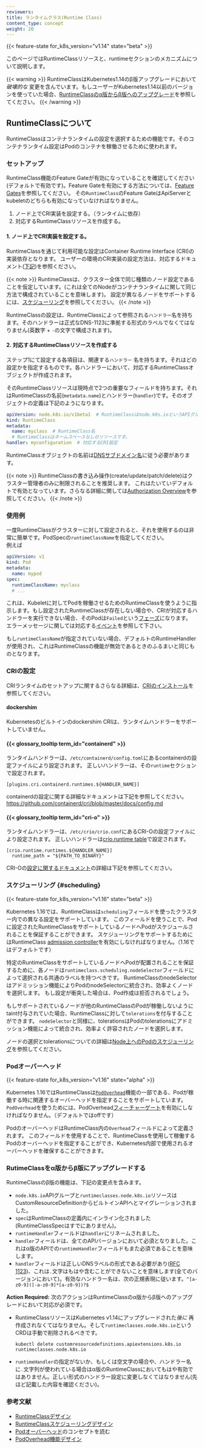 ```yaml
---
reviewers:
title: ランタイムクラス(Runtime Class)
content_type: concept
weight: 20
---
```


<!-- overview -->

{{< feature-state for_k8s_version="v1.14" state="beta" >}}

このページではRuntimeClassリソースと、runtimeセクションのメカニズムについて説明します。

{{< warning >}}
RuntimeClassはKubernetes1.14のβ版アップグレードにおいて*破壊的な* 変更を含んでいます。もしユーザーがKubernetes1.14以前のバージョンを使っていた場合、[RuntimeClassのα版からβ版へのアップグレード](#upgrading-runtimeclass-from-alpha-to-beta)を参照してください。
{{< /warning >}}




<!-- body -->

## RuntimeClassについて

RuntimeClassはコンテナランタイムの設定を選択するための機能です。そのコンテナランタイム設定はPodのコンテナを稼働させるために使われます。

### セットアップ

RuntimeClass機能のFeature Gateが有効になっていることを確認してください(デフォルトで有効です)。Feature Gateを有効にする方法については、[Feature
Gates](/docs/reference/command-line-tools-reference/feature-gates/)を参照してください。
その`RuntimeClass`のFeature GateはApiServerとkubeletのどちらも有効になっていなければなりません。

1. ノード上でCRI実装を設定する。（ランタイムに依存）
2. 対応するRuntimeClassリソースを作成する。

#### 1. ノード上でCRI実装を設定する。

RuntimeClassを通じて利用可能な設定はContainer Runtime Interface (CRI)の実装依存となります。
ユーザーの環境のCRI実装の設定方法は、対応するドキュメント([下記](#cri-configuration))を参照ください。

{{< note >}}
RuntimeClassは、クラスター全体で同じ種類のノード設定であることを仮定しています。(これは全てのNodeがコンテナランタイムに関して同じ方法で構成されていることを意味します)。
設定が異なるノードをサポートするには、[スケジューリング](#scheduling)を参照してください。
{{< /note >}}

RuntimeClassの設定は、RuntimeClassによって参照される`ハンドラー`名を持ちます。そのハンドラーは正式なDNS-1123に準拠する形式のラベルでなくてはなりません(英数字 + `-`の文字で構成されます)。

#### 2. 対応するRuntimeClassリソースを作成する

ステップ1にて設定する各項目は、関連する`ハンドラー` 名を持ちます。それはどの設定かを指定するものです。各ハンドラーにおいて、対応するRuntimeClassオブジェクトが作成されます。

そのRuntimeClassリソースは現時点で2つの重要なフィールドを持ちます。それはRuntimeClassの名前(`metadata.name`)とハンドラー(`handler`)です。そのオブジェクトの定義は下記のようになります。

```yaml
apiVersion: node.k8s.io/v1beta1  # RuntimeClassはnode.k8s.ioというAPIグループで定義されます。
kind: RuntimeClass
metadata:
  name: myclass  # RuntimeClass名
  # RuntimeClassはネームスペースなしのリソースです。
handler: myconfiguration  # 対応するCRI設定
```

RuntimeClassオブジェクトの名前は[DNSサブドメイン名](/ja/docs/concepts/overview/working-with-objects/names#dns-subdomain-names)に従う必要があります。


{{< note >}}
RuntimeClassの書き込み操作(create/update/patch/delete)はクラスター管理者のみに制限されることを推奨します。
これはたいていデフォルトで有効となっています。さらなる詳細に関しては[Authorization
Overview](/docs/reference/access-authn-authz/authorization/)を参照してください。
{{< /note >}}

### 使用例

一度RuntimeClassがクラスターに対して設定されると、それを使用するのは非常に簡単です。PodSpecの`runtimeClassName`を指定してください。  
例えば

```yaml
apiVersion: v1
kind: Pod
metadata:
  name: mypod
spec:
  runtimeClassName: myclass
  # ...
```

これは、Kubeletに対してPodを稼働させるためのRuntimeClassを使うように指示します。もし設定されたRuntimeClassが存在しない場合や、CRIが対応するハンドラーを実行できない場合、そのPodは`Failed`という[フェーズ](/ja/docs/concepts/workloads/pods/pod-lifecycle/#pod-phase)になります。
エラーメッセージに関しては対応する[イベント](/docs/tasks/debug-application-cluster/debug-application-introspection/)を参照して下さい。

もし`runtimeClassName`が指定されていない場合、デフォルトのRuntimeHandlerが使用され、これはRuntimeClassの機能が無効であるときのふるまいと同じものとなります。

### CRIの設定

CRIランタイムのセットアップに関するさらなる詳細は、[CRIのインストール](/docs/setup/cri/)を参照してください。

#### dockershim

Kubernetesのビルトインのdockershim CRIは、ランタイムハンドラーをサポートしていません。

#### {{< glossary_tooltip term_id="containerd" >}}

ランタイムハンドラーは、`/etc/containerd/config.toml`にあるcontainerdの設定ファイルにより設定されます。
正しいハンドラーは、その`runtime`セクションで設定されます。

```
[plugins.cri.containerd.runtimes.${HANDLER_NAME}]
```

containerdの設定に関する詳細なドキュメントは下記を参照してください。  
https://github.com/containerd/cri/blob/master/docs/config.md

#### {{< glossary_tooltip term_id="cri-o" >}}

ランタイムハンドラーは、`/etc/crio/crio.conf`にあるCRI-Oの設定ファイルにより設定されます。
正しいハンドラーは[crio.runtime
table](https://github.com/cri-o/cri-o/blob/master/docs/crio.conf.5.md#crioruntime-table)で設定されます。

```
[crio.runtime.runtimes.${HANDLER_NAME}]
  runtime_path = "${PATH_TO_BINARY}"
```

CRI-Oの[設定に関するドキュメント][100]の詳細は下記を参照してください。

[100]: https://raw.githubusercontent.com/cri-o/cri-o/9f11d1d/docs/crio.conf.5.md

### スケジューリング {#scheduling}

{{< feature-state for_k8s_version="v1.16" state="beta" >}}

Kubernetes 1.16では、RuntimeClassは`scheduling`フィールドを使ったクラスター内での異なる設定をサポートしています。
このフィールドを使うことで、Podに設定されたRuntimeClassをサポートしているノードへPodがスケジュールされることを保証することができます。
スケジューリングをサポートするためにはRuntimeClass [admission controller][]を有効にしなければなりません。（1.16ではデフォルトです）

特定のRuntimeClassをサポートしているノードへPodが配置されることを保証するために、各ノードは`runtimeclass.scheduling.nodeSelector`フィールドによって選択される共通のラベルを持つべきです。
RuntimeClassのnodeSelectorはアドミッション機能によりPodのnodeSelectorに統合され、効率よくノードを選択します。
もし設定が衝突した場合は、Pod作成は拒否されるでしょう。

もしサポートされているノードが他のRuntimeClassのPodが稼働しないようにtaint付与されていた場合、RuntimeClassに対して`tolerations`を付与することができます。
`nodeSelector`と同様に、tolerationsはPodのtolerationsにアドミッション機能によって統合され、効率よく許容されたノードを選択します。

ノードの選択とtolerationsについての詳細は[Node上へのPodのスケジューリング](/ja/docs/concepts/configuration/assign-pod-node/)を参照してください。

[admission controller]: /docs/reference/access-authn-authz/admission-controllers/

### Podオーバーヘッド

{{< feature-state for_k8s_version="v1.16" state="alpha" >}}

Kubernetes 1.16ではRuntimeClassは[`PodOverhead`](/docs/concepts/configuration/pod-overhead/)機能の一部である、Podが稼働する時に関連するオーバーヘッドを指定することをサポートしています。
`PodOverhead`を使うためには、PodOverhead[フィーチャーゲート](/ja/docs/reference/command-line-tools-reference/feature-gates/)を有効にしなければなりません。（デフォルトではoffです）

PodのオーバーヘッドはRuntimeClass内の`Overhead`フィールドによって定義されます。
このフィールドを使用することで、RuntimeClassを使用して稼働するPodのオーバーヘッドを指定することができ、Kubernetes内部で使用されるオーバーヘッドを確保することができます。

### RutimeClassをα版からβ版にアップグレードする

RuntimeClassのβ版の機能は、下記の変更点を含みます。

- `node.k8s.io`APIグループと`runtimeclasses.node.k8s.io`リソースはCustomResourceDefinitionからビルトインAPIへとマイグレーションされました。
- `spec`はRuntimeClassの定義内にインライン化されました(RuntimeClassSpecはすでにありません)。
- `runtimeHandler`フィールドは`handler`にリネームされました。
- `handler`フィールドは、全てのAPIバージョンにおいて必須となりました。これはα版のAPIでの`runtimeHandler`フィールドもまた必須であることを意味します。
- `handler`フィールドは正しいDNSラベルの形式である必要があり([RFC 1123](https://tools.ietf.org/html/rfc1123))、これは`.`文字はもはや含むことができないことを意味します(全てのバージョンにおいて)。有効なハンドラー名は、次の正規表現に従います。`^[a-z0-9]([-a-z0-9]*[a-z0-9])?$`

**Action Required:** 次のアクションはRuntimeClassのα版からβ版へのアップグレードにおいて対応が必須です。

- RuntimeClassリソースはKubernetes v1.14にアップグレードされた*後に* 再作成されなくてはなりません。そして`runtimeclasses.node.k8s.io`というCRDは手動で削除されるべきです。  
  ```
  kubectl delete customresourcedefinitions.apiextensions.k8s.io runtimeclasses.node.k8s.io
  ```
- `runtimeHandler`の指定がないか、もしくは空文字の場合や、ハンドラー名に`.`文字列が使われている場合はα版のRuntimeClassにおいてもはや有効ではありません。正しい形式のハンドラー設定に変更しなくてはなりません(先ほど記載した内容を確認ください)。


### 参考文献

- [RuntimeClassデザイン](https://github.com/kubernetes/enhancements/blob/master/keps/sig-node/runtime-class.md)
- [RuntimeClassスケジューリングデザイン](https://github.com/kubernetes/enhancements/blob/master/keps/sig-node/runtime-class-scheduling.md)
- [Podオーバーヘッド](/docs/concepts/configuration/pod-overhead/)のコンセプトを読む
- [PodOverhead機能デザイン](https://github.com/kubernetes/enhancements/blob/master/keps/sig-node/20190226-pod-overhead.md)
